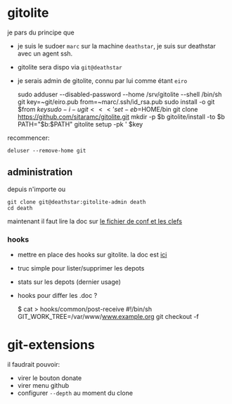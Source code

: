 # gitolite   

je pars du principe que 

* je suis le sudoer `marc` sur la machine `deathstar`,
  je suis sur deathstar avec un agent ssh.
* gitolite sera dispo via `git@deathstar`
* je serais admin de gitolite, connu par lui comme étant `eiro` 

    sudo adduser --disabled-password --home /srv/gitolite --shell /bin/sh git 
    key=~git/eiro.pub
    from=~marc/.ssh/id_rsa.pub 
    sudo install -o git $from $key 
    sudo -i -u git <<< '
        set -e
        b=$HOME/bin
        git clone https://github.com/sitaramc/gitolite.git
        mkdir -p $b
        gitolite/install -to $b
        PATH="$b:$PATH"
        gitolite setup -pk ' $key

recommencer: 

    deluser --remove-home git 

## administration 

depuis n'importe ou 

    git clone git@deathstar:gitolite-admin death
    cd death 

maintenant il faut lire la doc sur
[le fichier de conf et les clefs](http://gitolite.com/gitolite/admin.html#adminrepo) 

### hooks 

* mettre en place des hooks sur gitolite. la doc est [ici](http://gitolite.com/gitolite/cust.html)
* truc simple pour lister/supprimer les depots
* stats sur les depots (dernier usage)
* hooks pour differ les .doc ? 

    $ cat > hooks/common/post-receive 
    #!/bin/sh 
    GIT_WORK_TREE=/var/www/www.example.org git checkout -f  

# git-extensions

il faudrait pouvoir: 

* virer le bouton donate
* virer menu github
* configurer `--depth` au moment du clone


